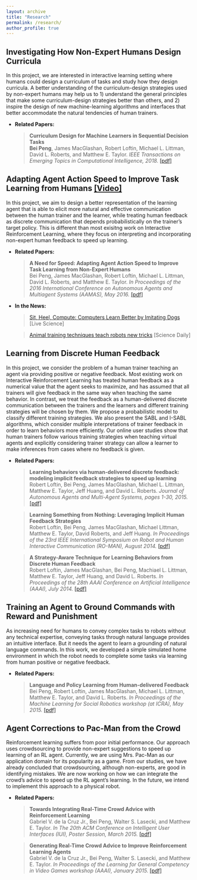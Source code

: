 ```yaml
---
layout: archive
title: "Research"
permalink: /research/
author_profile: true
---
```


## Investigating How Non-Expert Humans Design Curricula
In this project, we are interested in interactive learning setting where humans could design a curriculum of tasks and study how they design curricula. A better understanding of the curriculum-design strategies used by non-expert humans may help us to 1) understand the general principles that make some curriculum-design strategies better than others, and 2) inspire the design of new machine-learning
algorithms and interfaces that better accommodate the natural tendencies of human trainers.

- <b>Related Papers:</b>
  > <b>Curriculum Design for Machine Learners in Sequential Decision Tasks</b> <br>
<b>Bei Peng</b>, James MacGlashan, Robert Loftin, Michael L. Littman, David L. Roberts, and Matthew E. Taylor. <i>IEEE Transactions on Emerging Topics in Computational Intelligence, 2018. </i>[[pdf]](http://beipeng.github.io/files/2018ieee-tetci-peng.pdf)

## Adapting Agent Action Speed to Improve Task Learning from Humans <b>[[Video]](https://www.youtube.com/watch?v=AJQSGD_XPrk)</b>
In this project, we aim to design a better representation of the learning agent that is able to elicit more natural and effective communication between the human trainer and the learner, while treating human feedback as discrete communication that depends probabilistically on the trainer’s target policy. This is different than most exisitng work on Interactive Reinforcement Learning, where they focus on interpreting and incorporating non-expert human feedback to speed up learning.

- <b>Related Papers:</b>
  > <b>A Need for Speed: Adapting Agent Action Speed to Improve Task Learning from Non-Expert Humans</b> <br>
Bei Peng, James MacGlashan, Robert Loftin, Michael L. Littman, David L. Roberts, and Matthew E. Taylor. <i>In Proceedings of the 2016 International Conference on Autonomous Agents and Multiagent Systems (AAMAS), May 2016. </i>[[pdf]](http://beipeng.github.io/files/2016aamas-peng.pdf)

- <b>In the News:</b>
  > [Sit, Heel, Compute: Computers Learn Better by Imitating Dogs](https://www.livescience.com/54985-training-robots-to-learn-like-dogs.html) [Live Science]
  
  > [Animal training techniques teach robots new tricks](https://www.sciencedaily.com/releases/2016/05/160516125939.htm) [Science Daily]

## Learning from Discrete Human Feedback
In this project, we consider the problem of a human trainer teaching an agent via providing positive or negative feedback. 
Most existing work on Interactive Reinforcement Learning has treated human feedback as a numerical value that the agent 
seeks to maximize, and has assumed that all trainers will give feedback in the same way when teaching the same behavior. 
In contrast, we treat the feedback as a human-delivered discrete communication between the trainers and the learners and 
different training strategies will be chosen by them. We propose a probabilistic model to classify different training strategies. 
We also present the SABL and I-SABL algorithms, which consider multiple interpretations of trainer feedback in order to learn 
behaviors more efficiently. Our online user studies show that human trainers follow various training strategies when teaching 
virtual agents and explicitly considering trainer strategy can allow a learner to make inferences from cases where no feedback is given.

- <b>Related Papers:</b>
  > <b>Learning behaviors via human-delivered discrete feedback: modeling implicit feedback strategies to speed up learning</b> <br>
Robert Loftin, Bei Peng, James MacGlashan, Michael L. Littman, Matthew E. Taylor, Jeff Huang, and David L. Roberts. <i>Journal of Autonomous Agents and Multi-Agent Systems, pages 1-30, 2015. </i>[[pdf]](http://beipeng.github.io/files/2015aamas-loftin.pdf)

  > <b>Learning Something from Nothing: Leveraging Implicit Human Feedback Strategies</b> <br>
Robert Loftin, Bei Peng, James MacGlashan, Michael Littman, Matthew E. Taylor, David Roberts, and Jeff Huang. <i>In Proceedings of the 23rd IEEE International Symposium on Robot and Human Interactive Communication (RO-MAN), August 2014. </i>[[pdf]](http://beipeng.github.io/files/2014roman-loftin.pdf)

  > <b>A Strategy-Aware Technique for Learning Behaviors from Discrete Human Feedback</b> <br>
Robert Loftin, James MacGlashan, Bei Peng, Machiael L. Littman, Matthew E. Taylor, Jeff Huang, and David L. Roberts. <i>In Proceedings of the 28th AAAI Conference on Artificial Intelligence (AAAI), July 2014. </i>[[pdf]](http://beipeng.github.io/files/2014aaai-loftin.pdf)

## Training an Agent to Ground Commands with Reward and Punishment
As increasing need for humans to convey complex tasks to robots without any technical expertise, conveying tasks through 
natural language provides an intuitive interface. But it needs the agent to learn a grounding of natural language commands. 
In this work, we developed a simple simulated home environment in which the robot needs to complete some tasks via learning 
from human positive or negative feedback.

- <b>Related Papers:</b>
  > <b>Language and Policy Learning from Human-delivered Feedback</b> <br>
Bei Peng, Robert Loftin, James MacGlashan, Michael L. Littman, Matthew E. Taylor, and David L. Roberts. <i>In Proceedings of the Machine Learning for Social Robotics workshop (at ICRA), May 2015. </i>[[pdf]](http://beipeng.github.io/files/2015icra-peng.pdf)

## Agent Corrections to Pac-Man from the Crowd
Reinforcement learning suffers from poor initial performance. Our approach uses crowdsourcing to provide non-expert suggestions 
to speed up learning of an RL agent. Currently, we are using Mrs. Pac-Man as our application domain for its popularity as a game. 
From our studies, we have already concluded that crowdsourcing, although non-experts, are good in identifying mistakes. We are now 
working on how we can integrate the crowd’s advice to speed up the RL agent’s learning. In the future, we intend to implement this 
approach to a physical robot.

- <b>Related Papers:</b>
  > <b>Towards Integrating Real-Time Crowd Advice with Reinforcement Learning</b> <br>
Gabriel V. de la Cruz Jr., Bei Peng, Walter S. Lasecki, and Matthew E. Taylor. <i>In The 20th ACM Conference on Intelligent User Interfaces (IUI), Poster Session, March 2015. </i>[[pdf]](http://beipeng.github.io/files/2015iui-delacruz.pdf)
  
  > <b>Generating Real-Time Crowd Advice to Improve Reinforcement Learning Agents</b> <br>
Gabriel V. de la Cruz Jr., Bei Peng, Walter S. Lasecki, and Matthew E. Taylor. <i>In Proceedings of the Learning for General Competency in Video Games workshop (AAAI), January 2015. </i>[[pdf]](http://beipeng.github.io/files/2015aaai-delacruz.pdf)
